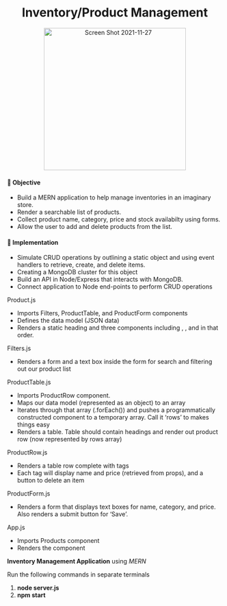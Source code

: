 <h1 align="center">Inventory/Product Management</h1>
<p align="center">
<img width="332" align="center" alt="Screen Shot 2021-11-27" src="https://user-images.githubusercontent.com/21915538/170594929-e20d5b6d-037e-4b83-97e6-22ed92d04030.png">
</p>


#### 🚀 Objective

*  Build a MERN application to help manage inventories in an imaginary store.
*  Render a searchable list of products.
*  Collect product name, category, price and stock availabilty using forms.
*  Allow the user to add and delete products from the list. 

#### 🚀 Implementation
*  Simulate CRUD operations by outlining a static object and using event handlers to retrieve, create, and delete items.
*  Creating a MongoDB cluster for this object
*  Build an API in Node/Express that interacts with MongoDB. 
*  Connect application to Node end-points to perform CRUD operations

Product.js
* Imports Filters, ProductTable, and ProductForm components
* Defines the data model (JSON data)
* Renders a static heading and three components including <Filters>, <ProductTable>, and <ProductForm> in that order.

Filters.js
* Renders a form and a text box inside the form for search and filtering out our product list
 
ProductTable.js
* Imports ProductRow component.
* Maps our data model (represented as an object) to an array
* Iterates through that array (.forEach()) and pushes a programmatically constructed <ProductRow> component to a temporary array. Call it ‘rows’ to makes things easy
* Renders a table. Table should contain headings and render out product row (now represented by rows array)

ProductRow.js
* Renders a table row complete with <td> tags
* Each <td> tag will display name and price (retrieved from props), and a button to delete an item

ProductForm.js
* Renders a form that displays text boxes for name, category, and price. Also renders a submit button for ‘Save’.
 
App.js
* Imports Products component
* Renders the <Products> component

**Inventory Management Application** using *MERN* 

 Run the following commands in separate terminals
1. **node server.js** 
2. **npm start**
